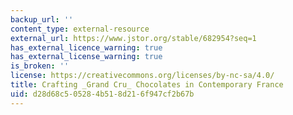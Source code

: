 ```yaml
---
backup_url: ''
content_type: external-resource
external_url: https://www.jstor.org/stable/682954?seq=1
has_external_licence_warning: true
has_external_license_warning: true
is_broken: ''
license: https://creativecommons.org/licenses/by-nc-sa/4.0/
title: Crafting _Grand Cru_ Chocolates in Contemporary France
uid: d28d68c5-0528-4b51-8d21-6f947cf2b67b
---
```

